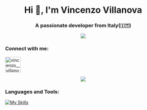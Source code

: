 <h1 align="center">Hi 👋, I'm Vincenzo Villanova</h1>
<!-- ![alt text](header-animation-short-loop.gif) -->
<h3 align="center">A passionate developer from Italy(🇮🇹)</h3>

<p align="center">
<image src="/giphy.gif">
</p>

<h3 align="left">Connect with me:</h3>
<p align="left">
<a href="https://instagram.com/vincenzo__villanova" target="blank"><img align="center" src="https://raw.githubusercontent.com/rahuldkjain/github-profile-readme-generator/master/src/images/icons/Social/instagram.svg" alt="vincenzo__villanova" height="50" width="50" /></a>
</p>
<p align="center"><img src="https://github-readme-stats.vercel.app/api/top-langs/?username=VincenzoVillanova"/></p>
<h3 align="left">Languages and Tools:</h3>

[![My Skills](https://skillicons.dev/icons?i=c,cpp,java,python,html,css,js,mysql,php,bootstrap,wordpress,git,github,latex,processing)](https://skillicons.dev)

